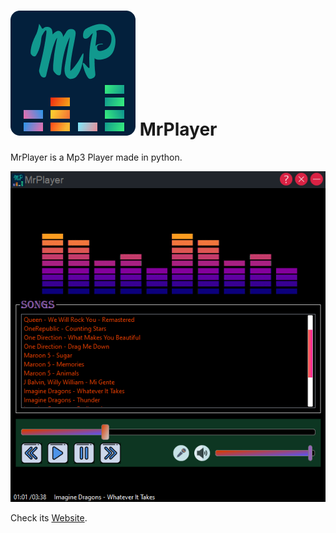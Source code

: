 # ![img](assets/icon.png) MrPlayer
MrPlayer is a Mp3 Player made in python.

![img](showcase.png)

Check its [Website](https://AkshatChauhan18.github.io/MrPlayer).
